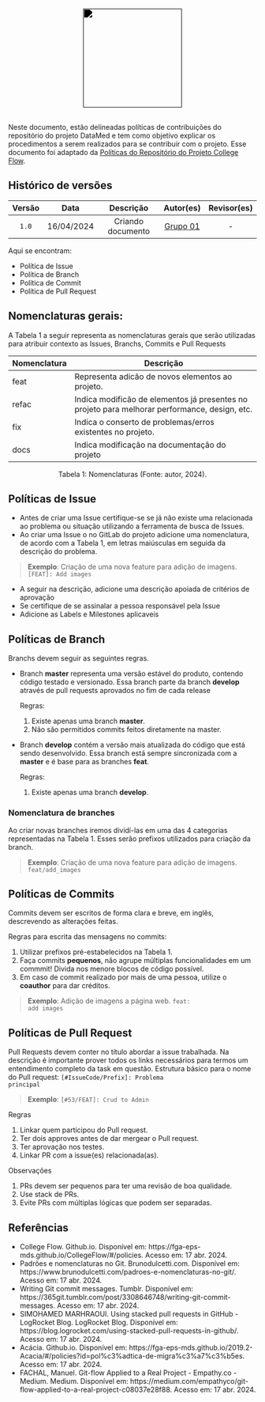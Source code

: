 <br/>

<div style="display: flex; flex-direction: column; justify-content: center; align-items:center;">
    <img src="https://dansousamelo.github.io/RQ_ISP/assets/backlog/BACKLOG-ICON.png" width="200" height="200" style="filter: brightness(0%);"ss />
</div>

<br/>

Neste documento, estão delineadas políticas de contribuições do repositório do projeto DataMed e tem como objetivo explicar os procedimentos a serem realizados para se contribuir com o projeto. Esse documento foi adaptado da [Políticas do Repositório do Projeto College Flow](https://fga-eps-mds.github.io/CollegeFlow/#/policies).

## Histórico de versões

| Versão |    Data    |     Descrição     |                      Autor(es)                       | Revisor(es) |
| :----: | :--------: | :---------------: | :--------------------------------------------------: | :---------: |
| `1.0`  | 16/04/2024 | Criando documento | [Grupo 01](/grupos/grupo_01?id=integrantes-do-grupo) |      -      |


Aqui se encontram:

- Política de Issue
- Política de Branch
- Política de Commit
- Política de Pull Request

## Nomenclaturas gerais:

A Tabela 1 a seguir representa as nomenclaturas gerais que serão utilizadas para atribuir contexto as Issues, Branchs, Commits e Pull Requests

| Nomenclatura | Descrição                                                                                     |
| ------------ | --------------------------------------------------------------------------------------------- |
| feat         | Representa adicão de novos elementos ao projeto.                                              |
| refac        | Indica modificão de elementos já presentes no projeto para melhorar performance, design, etc. |
| fix          | Indica o conserto de problemas/erros existentes no projeto.                                   |
| docs         | Indica modificação na documentação do projeto                                                 |

<div style="text-align: center">
<p> Tabela 1: Nomenclaturas (Fonte: autor, 2024). </p>
</div>

## Políticas de Issue

- Antes de criar uma Issue certifique-se se já não existe uma relacionada ao problema ou situação utilizando a ferramenta de busca de Issues.
- Ao criar uma Issue o no GitLab do projeto adicione uma nomenclatura, de acordo com a Tabela 1, em letras maiúsculas em seguida da descrição do problema.
> **Exemplo**: Criação de uma nova feature para adição de imagens. <code>[FEAT]: Add images</code>
- A seguir na descrição, adicione uma descrição apoiada de critérios de aprovação
- Se certifique de se assinalar a pessoa responsável pela Issue
- Adicione as Labels e Milestones aplicaveis

## Políticas de Branch

Branchs devem seguir as seguintes regras.

- Branch **master** representa uma versão estável do produto, contendo código testado e versionado. Essa branch parte da branch **develop** através de pull requests aprovados no fim de cada release

  Regras:

  1. Existe apenas uma branch **master**.
  2. Não são permitidos commits feitos diretamente na master.

- Branch **develop** contém a versão mais atualizada do código que está sendo desenvolvido. Essa branch está sempre sincronizada com a **master** e é base para as branches **feat**.

  Regras:

  1. Existe apenas uma branch **develop**.

### Nomenclatura de branches

Ao criar novas branches iremos dividí-las em uma das 4 categorias representadas na Tabela 1. Esses serão prefixos utilizados para criação da branch.

> **Exemplo**: Criação de uma nova feature para adição de imagens. <code>feat/add_images</code>

## Políticas de Commits

Commits devem ser escritos de forma clara e breve, em inglês, descrevendo as alterações feitas.

Regras para escrita das mensagens no commits:

1. Utilizar prefixos pré-estabelecidos na Tabela 1.
2. Faça commits **pequenos**, não agrupe múltiplas funcionalidades em um commmit! Divida nos menore blocos de código possível.
3. Em caso de commit realizado por mais de uma pessoa, utilize o **coauthor** para dar créditos.

> **Exemplo**: Adição de imagens a página web. <code>feat: add images</code>

## Políticas de Pull Request

Pull Requests devem conter no título abordar a issue trabalhada. Na descrição é importante prover todos os links necessários para termos um entendimento completo da task em questão.
Estrutura básico para o nome do Pull request: <code>[#IssueCode/Prefix]: Problema principal</code>

> **Exemplo**: <code>[#53/FEAT]: Crud to Admin</code>

Regras

1. Linkar quem participou do Pull request.
2. Ter dois approves antes de dar mergear o Pull request.
3. Ter aprovação nos testes.
4. Linkar PR com a issue(es) relacionada(as).

Observações

1. PRs devem ser pequenos para ter uma revisão de boa qualidade.
2. Use stack de PRs.
3. Evite PRs com múltiplas lógicas que podem ser separadas.

## Referências

* <article> College Flow. Github.io. Disponível em: https://fga-eps-mds.github.io/CollegeFlow/#/policies. Acesso em: 17 abr. 2024.</article>

* <article> Padrões e nomenclaturas no Git. Brunodulcetti.com. Disponível em: https://www.brunodulcetti.com/padroes-e-nomenclaturas-no-git/. Acesso em: 17 abr. 2024.</article>

* <article> Writing Git commit messages. Tumblr. Disponível em: https://365git.tumblr.com/post/3308646748/writing-git-commit-messages. Acesso em: 17 abr. 2024.</article>

* <article> SIMOHAMED MARHRAOUI. Using stacked pull requests in GitHub - LogRocket Blog. LogRocket Blog. Disponível em: https://blog.logrocket.com/using-stacked-pull-requests-in-github/. Acesso em: 17 abr. 2024.</article>

* <article> Acácia. Github.io. Disponível em: https://fga-eps-mds.github.io/2019.2-Acacia/#/policies?id=pol%c3%adtica-de-migra%c3%a7%c3%b5es. Acesso em: 17 abr. 2024.</article>

* <article> FACHAL, Manuel. Git-flow Applied to a Real Project - Empathy.co - Medium. Medium. Disponível em: https://medium.com/empathyco/git-flow-applied-to-a-real-project-c08037e28f88. Acesso em: 17 abr. 2024.</article>